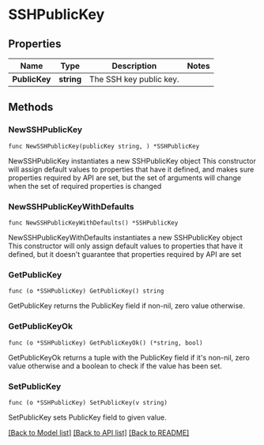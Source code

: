 # SSHPublicKey

## Properties

Name | Type | Description | Notes
------------ | ------------- | ------------- | -------------
**PublicKey** | **string** | The SSH key public key. | 

## Methods

### NewSSHPublicKey

`func NewSSHPublicKey(publicKey string, ) *SSHPublicKey`

NewSSHPublicKey instantiates a new SSHPublicKey object
This constructor will assign default values to properties that have it defined,
and makes sure properties required by API are set, but the set of arguments
will change when the set of required properties is changed

### NewSSHPublicKeyWithDefaults

`func NewSSHPublicKeyWithDefaults() *SSHPublicKey`

NewSSHPublicKeyWithDefaults instantiates a new SSHPublicKey object
This constructor will only assign default values to properties that have it defined,
but it doesn't guarantee that properties required by API are set

### GetPublicKey

`func (o *SSHPublicKey) GetPublicKey() string`

GetPublicKey returns the PublicKey field if non-nil, zero value otherwise.

### GetPublicKeyOk

`func (o *SSHPublicKey) GetPublicKeyOk() (*string, bool)`

GetPublicKeyOk returns a tuple with the PublicKey field if it's non-nil, zero value otherwise
and a boolean to check if the value has been set.

### SetPublicKey

`func (o *SSHPublicKey) SetPublicKey(v string)`

SetPublicKey sets PublicKey field to given value.



[[Back to Model list]](../README.md#documentation-for-models) [[Back to API list]](../README.md#documentation-for-api-endpoints) [[Back to README]](../README.md)


